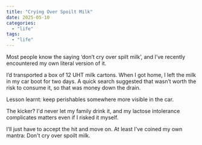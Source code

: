 ```yaml
---
title: "Crying Over Spoilt Milk"
date: 2025-05-10
categories: 
  - "life"
tags: 
  - "life"
---
```


Most people know the saying ‘don’t cry over spilt milk’, and I’ve recently encountered my own literal version of it. 

I’d transported a box of 12 UHT milk cartons. When I got home, I left the milk in my car boot for two days. A quick search suggested that wasn’t worth the risk to consume it, so that was money down the drain. 

Lesson learnt: keep perishables somewhere more visible in the car.

The kicker? I'd never let my family drink it, and my lactose intolerance complicates matters even if I risked it myself.

I’ll just have to accept the hit and move on. At least I’ve coined my own mantra: Don't cry over spoilt milk.
